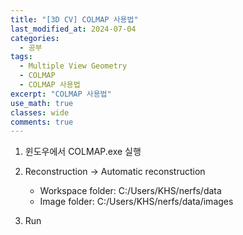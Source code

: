 ```yaml
---
title: "[3D CV] COLMAP 사용법"
last_modified_at: 2024-07-04
categories:
  - 공부
tags:
  - Multiple View Geometry
  - COLMAP
  - COLMAP 사용법
excerpt: "COLMAP 사용법"
use_math: true
classes: wide
comments: true
---
```



1. 윈도우에서 COLMAP.exe 실행
2. Reconstruction -> Automatic reconstruction
   
   - Workspace folder: C:/Users/KHS/nerfs/data
   - Image folder: C:/Users/KHS/nerfs/data/images

3. Run



